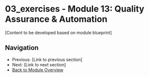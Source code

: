 # 03_exercises - Module 13: Quality Assurance & Automation

[Content to be developed based on module blueprint]

## Navigation
- Previous: [Link to previous section]
- Next: [Link to next section]
- [Back to Module Overview](README.md)
